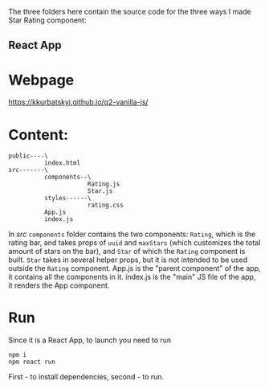 The three folders here contain the source code for the three ways I made Star Rating component: 

## React App
# Webpage
https://kkurbatskyi.github.io/q2-vanilla-js/
# Content: 
```
public----\
          index.html
src-------\
          components--\
                      Rating.js
                      Star.js
          styles------\
                      rating.css
          App.js
          index.js
```
In *src* `components` folder contains the two components: `Rating`, which is the rating bar, and takes props of `uuid` and `maxStars` (which customizes the total amount of stars on the bar), and `Star` of which the `Rating` component is built. `Star` takes in several helper props, but it is not intended to be used outside the `Rating` component.
App.js is the "parent component" of the app, it contains all the components in it.
index.js is the "main" JS file of the app, it renders the App component.

# Run
Since it is a React App, to launch you need to run 
```
npm i
npm react run
```
First - to install dependencies, second - to run.

#

